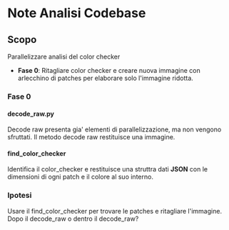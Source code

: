 # Note Analisi Codebase

## Scopo
Parallelizzare analisi del color checker
- **Fase 0**: Ritagliare color checker e creare nuova immagine con arlecchino di patches per elaborare solo l'immagine ridotta.
### Fase 0
#### decode_raw.py
Decode raw presenta gia' elementi di parallelizzazione, ma non vengono sfruttati. Il metodo decode raw restituisce una immagine.
#### find_color_checker 
Identifica il color_checker e restituisce una struttra dati **JSON** con le dimensioni di ogni patch e il colore al suo interno.

### Ipotesi
Usare il find_color_checker per trovare le patches e ritagliare l'immagine. Dopo il decode_raw o dentro il decode_raw? 
